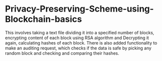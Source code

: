 # Privacy-Preserving-Scheme-using-Blockchain-basics
This involves taking a text file dividing it into a specified number of blocks, encrypting content of each block using RSA algorithm and Decrypting it again, calculating hashes of each block. There is also added functionality to make an auditing request, which checks if the data is safe by picking any random block and checking and comparing their hashes.
